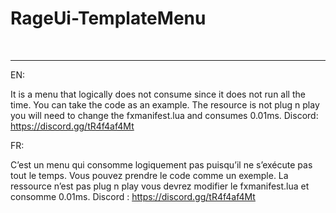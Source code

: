 # RageUi-TemplateMenu

<br/>

---

EN:

It is a menu that logically does not consume since it does not run all the time. You can take the code as an example. The resource is not plug n play you will need to change the fxmanifest.lua and consumes 0.01ms. Discord: https://discord.gg/tR4f4af4Mt

FR:

C’est un menu qui consomme logiquement pas puisqu’il ne s’exécute pas tout le temps. Vous pouvez prendre le code comme un exemple. La ressource n’est pas plug n play vous devrez modifier le fxmanifest.lua et consomme 0.01ms. Discord : https://discord.gg/tR4f4af4Mt
